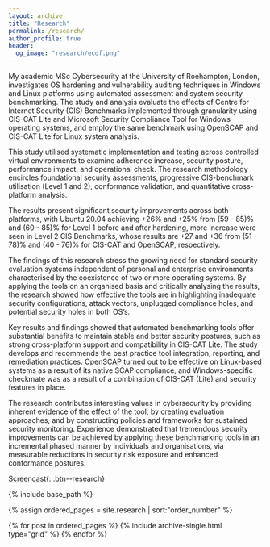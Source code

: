 ```yaml
---
layout: archive
title: "Research"
permalink: /research/
author_profile: true
header:
  og_image: "research/ecdf.png"
---
```


My academic MSc Cybersecurity at the University of Roehampton, London, investigates OS hardening and vulnerability auditing techniques in Windows and Linux platforms using automated assessment and system security benchmarking. The study and analysis evaluate the effects of Centre for Internet Security (CIS) Benchmarks implemented through granularity using CIS-CAT Lite and Microsoft Security Compliance Tool for Windows operating systems, and employ the same benchmark using OpenSCAP and CIS-CAT Lite for Linux system analysis. 

This study utilised systematic implementation and testing across controlled virtual environments to examine adherence increase, security posture, performance impact, and operational check. The research methodology encircles foundational security assessments, progressive CIS-benchmark utilisation (Level 1 and 2), conformance validation, and quantitative cross-platform analysis.  

The results present significant security improvements across both platforms, with Ubuntu 20.04 achieving +26% and +25% from (59 - 85)% and (60 - 85)% for Level 1 before and after hardening, more increase were seen in Level 2 CIS Benchmarks, whose results are +27 and +36 from (51 - 78)% and (40 - 76)% for CIS-CAT and OpenSCAP, respectively.  

The findings of this research stress the growing need for standard security evaluation systems independent of personal and enterprise environments characterised by the coexistence of two or more operating systems. By applying the tools on an organised basis and critically analysing the results, the research showed how effective the tools are in highlighting inadequate security configurations, attack vectors, unplugged compliance holes, and potential security holes in both OS’s. 

Key results and findings showed that automated benchmarking tools offer substantial benefits to maintain stable and better security postures, such as strong cross-platform support and compatibility in CIS-CAT Lite. The study develops and recommends the best practice tool integration, reporting, and remediation practices. OpenSCAP turned out to be effective on Linux-based systems as a result of its native SCAP compliance, and Windows-specific checkmate was as a result of a combination of CIS-CAT (Lite) and security features in place.  

The research contributes interesting values in cybersecurity by providing inherent evidence of the effect of the tool, by creating evaluation approaches, and by constructing policies and frameworks for sustained security monitoring. Experience demonstrated that tremendous security improvements can be achieved by applying these benchmarking tools in an incremental phased manner by individuals and organisations, via measurable reductions in security risk exposure and enhanced conformance postures. 

[Screencast](https://app.clipchamp.com/editor/7a7649bd-1981-44fb-a92a-8772f83e5c50?utm_source=m365&utm_campaign=pdp&utm_term=start+creating+today&culture=en-af&country=af){: .btn--research}
<nbsp>

{% include base_path %}

{% assign ordered_pages = site.research | sort:"order_number" %}

{% for post in ordered_pages %}
  {% include archive-single.html type="grid" %}
{% endfor %}
